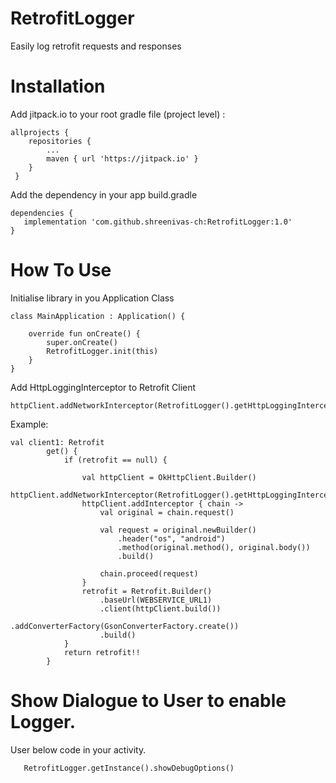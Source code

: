 # RetrofitLogger
Easily log retrofit requests and responses

# Installation
Add jitpack.io to your root gradle file (project level) :

    allprojects {
        repositories {
            ...
            maven { url 'https://jitpack.io' }
        }
     }

Add the dependency in your app build.gradle

    dependencies {
       implementation 'com.github.shreenivas-ch:RetrofitLogger:1.0'
    }

# How To Use

Initialise library in you Application Class

    class MainApplication : Application() {

        override fun onCreate() {
            super.onCreate()
            RetrofitLogger.init(this)
        }
    }
    
 Add HttpLoggingInterceptor to Retrofit Client
 
    httpClient.addNetworkInterceptor(RetrofitLogger().getHttpLoggingInterceptor())
 
 Example: 
 
    val client1: Retrofit
            get() {
                if (retrofit == null) {

                    val httpClient = OkHttpClient.Builder()
                    httpClient.addNetworkInterceptor(RetrofitLogger().getHttpLoggingInterceptor())
                    httpClient.addInterceptor { chain ->
                        val original = chain.request()

                        val request = original.newBuilder()
                            .header("os", "android")
                            .method(original.method(), original.body())
                            .build()

                        chain.proceed(request)
                    }
                    retrofit = Retrofit.Builder()
                        .baseUrl(WEBSERVICE_URL1)
                        .client(httpClient.build())
                        .addConverterFactory(GsonConverterFactory.create())
                        .build()
                }
                return retrofit!!
            }
            
   # Show Dialogue to User to enable Logger.
   
   User below code in your activity.
   
       RetrofitLogger.getInstance().showDebugOptions()
